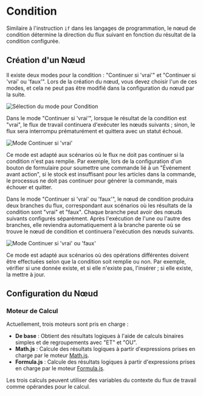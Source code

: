 # Condition

Similaire à l'instruction `if` dans les langages de programmation, le nœud de condition détermine la direction du flux suivant en fonction du résultat de la condition configurée.

## Création d'un Nœud

Il existe deux modes pour la condition : "Continuer si 'vrai'" et "Continuer si 'vrai' ou 'faux'". Lors de la création du nœud, vous devez choisir l'un de ces modes, et cela ne peut pas être modifié dans la configuration du nœud par la suite.

![Sélection du mode pour Condition](https://static-docs.nocobase.com/3de27308c1179523d8606c66bf3a5fb4.png)

Dans le mode "Continuer si 'vrai'", lorsque le résultat de la condition est "vrai", le flux de travail continuera d'exécuter les nœuds suivants ; sinon, le flux sera interrompu prématurément et quittera avec un statut échoué.

![Mode Continuer si 'vrai'](https://static-docs.nocobase.com/0f6ae1afe61d501f8eb1f6dedb3d4ad7.png)

Ce mode est adapté aux scénarios où le flux ne doit pas continuer si la condition n'est pas remplie. Par exemple, lors de la configuration d'un bouton de formulaire pour soumettre une commande lié à un "Événement avant action", si le stock est insuffisant pour les articles dans la commande, le processus ne doit pas continuer pour générer la commande, mais échouer et quitter.

Dans le mode "Continuer si 'vrai' ou 'faux'", le nœud de condition produira deux branches du flux, correspondant aux scénarios où les résultats de la condition sont "vrai" et "faux". Chaque branche peut avoir des nœuds suivants configurés séparément. Après l'exécution de l'une ou l'autre des branches, elle reviendra automatiquement à la branche parente où se trouve le nœud de condition et continuera l'exécution des nœuds suivants.

![Mode Continuer si 'vrai' ou 'faux'](https://static-docs.nocobase.com/974a1fcd8603629b64ffce6c55d59282.png)

Ce mode est adapté aux scénarios où des opérations différentes doivent être effectuées selon que la condition soit remplie ou non. Par exemple, vérifier si une donnée existe, et si elle n'existe pas, l'insérer ; si elle existe, la mettre à jour.

## Configuration du Nœud

### Moteur de Calcul

Actuellement, trois moteurs sont pris en charge :

- **De base** : Obtient des résultats logiques à l'aide de calculs binaires simples et de regroupements avec "ET" et "OU".
- **Math.js** : Calcule des résultats logiques à partir d'expressions prises en charge par le moteur [Math.js](https://mathjs.org/).
- **Formula.js** : Calcule des résultats logiques à partir d'expressions prises en charge par le moteur [Formula.js](https://formulajs.info/).

Les trois calculs peuvent utiliser des variables du contexte du flux de travail comme opérandes pour le calcul.
